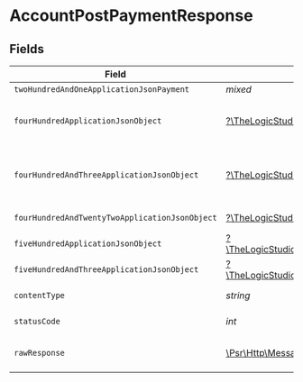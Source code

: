 # AccountPostPaymentResponse


## Fields

| Field                                                                                                                                                                              | Type                                                                                                                                                                               | Required                                                                                                                                                                           | Description                                                                                                                                                                        |
| ---------------------------------------------------------------------------------------------------------------------------------------------------------------------------------- | ---------------------------------------------------------------------------------------------------------------------------------------------------------------------------------- | ---------------------------------------------------------------------------------------------------------------------------------------------------------------------------------- | ---------------------------------------------------------------------------------------------------------------------------------------------------------------------------------- |
| `twoHundredAndOneApplicationJsonPayment`                                                                                                                                           | *mixed*                                                                                                                                                                            | :heavy_minus_sign:                                                                                                                                                                 | Payment Created                                                                                                                                                                    |
| `fourHundredApplicationJsonObject`                                                                                                                                                 | [?\TheLogicStudio\ExactPayments\Models\Operations\AccountPostPaymentResponseBody](../../models/operations/AccountPostPaymentResponseBody.md)                                       | :heavy_minus_sign:                                                                                                                                                                 | **Bad Request**\<br/>When there are errors in the payload<br/>                                                                                                                     |
| `fourHundredAndThreeApplicationJsonObject`                                                                                                                                         | [?\TheLogicStudio\ExactPayments\Models\Operations\AccountPostPaymentPaymentsResponseBody](../../models/operations/AccountPostPaymentPaymentsResponseBody.md)                       | :heavy_minus_sign:                                                                                                                                                                 | **Access Denied**\<br/>Credentials supplied do not grant access to the requested resource.<br/>                                                                                    |
| `fourHundredAndTwentyTwoApplicationJsonObject`                                                                                                                                     | [?\TheLogicStudio\ExactPayments\Models\Operations\AccountPostPaymentPaymentsResponseResponseBody](../../models/operations/AccountPostPaymentPaymentsResponseResponseBody.md)       | :heavy_minus_sign:                                                                                                                                                                 | **Unprocessable Content**<br/>                                                                                                                                                     |
| `fiveHundredApplicationJsonObject`                                                                                                                                                 | [?\TheLogicStudio\ExactPayments\Models\Operations\AccountPostPaymentPaymentsResponse500ResponseBody](../../models/operations/AccountPostPaymentPaymentsResponse500ResponseBody.md) | :heavy_minus_sign:                                                                                                                                                                 | **Internal Server Error**<br/>                                                                                                                                                     |
| `fiveHundredAndThreeApplicationJsonObject`                                                                                                                                         | [?\TheLogicStudio\ExactPayments\Models\Operations\AccountPostPaymentPaymentsResponse503ResponseBody](../../models/operations/AccountPostPaymentPaymentsResponse503ResponseBody.md) | :heavy_minus_sign:                                                                                                                                                                 | **Service Unavailable**<br/>                                                                                                                                                       |
| `contentType`                                                                                                                                                                      | *string*                                                                                                                                                                           | :heavy_check_mark:                                                                                                                                                                 | HTTP response content type for this operation                                                                                                                                      |
| `statusCode`                                                                                                                                                                       | *int*                                                                                                                                                                              | :heavy_check_mark:                                                                                                                                                                 | HTTP response status code for this operation                                                                                                                                       |
| `rawResponse`                                                                                                                                                                      | [\Psr\Http\Message\ResponseInterface](https://www.php-fig.org/psr/psr-7/#33-psrhttpmessageresponseinterface)                                                                       | :heavy_minus_sign:                                                                                                                                                                 | Raw HTTP response; suitable for custom response parsing                                                                                                                            |